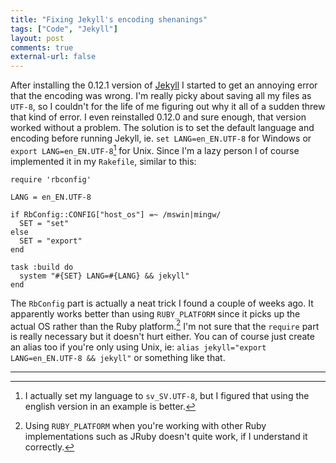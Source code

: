 ```yaml
---
title: "Fixing Jekyll's encoding shenanings" 
tags: ["Code", "Jekyll"]
layout: post
comments: true
external-url: false
---
```


After installing the 0.12.1 version of [Jekyll](http://jekyllrb.com/) I started to get an annoying error that the encoding was wrong. I'm really picky about saving all my files as `UTF-8`, so I couldn't for the life of me figuring out why it all of a sudden threw that kind of error. I even reinstalled 0.12.0 and sure enough, that version worked without a problem. The solution is to set the default language and encoding before running Jekyll, ie. `set LANG=en_EN.UTF-8` for Windows or `export LANG=en_EN.UTF-8`[^20130303-1] for Unix. Since I'm a lazy person I of course implemented it in my `Rakefile`, similar to this:

    require 'rbconfig'

    LANG = en_EN.UTF-8

    if RbConfig::CONFIG["host_os"] =~ /mswin|mingw/
      SET = "set"
    else
      SET = "export"
    end

    task :build do
      system "#{SET} LANG=#{LANG} && jekyll"
    end

The `RbConfig` part is actually a neat trick I found a couple of weeks ago. It apparently works better than using `RUBY_PLATFORM` since it picks up the actual OS rather than the Ruby platform.[^20130303-2] I'm not sure that the `require` part is really necessary but it doesn't hurt either. You can of course just create an alias too if you're only using Unix, ie: `alias jekyll="export LANG=en_EN.UTF-8 && jekyll"` or something like that.

***

[^20130303-1]: I actually set my language to `sv_SV.UTF-8`, but I figured that using the english version in an example is better.
[^20130303-2]: Using `RUBY_PLATFORM` when you're working with other Ruby implementations such as JRuby doesn't quite work, if I understand it correctly.
